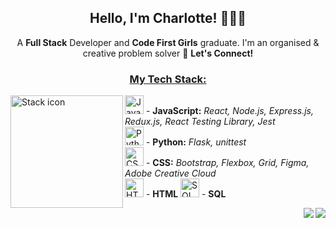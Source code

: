 <h2 align="center"><b>Hello, I'm Charlotte! 👩🏽‍💻</b></h2>

<p align="center"> A <b>Full Stack</b> Developer and <b>Code First Girls</b> graduate. I'm an organised & creative problem solver 🎨 <b>Let's Connect!</b></p>

<h3 align="center"><ins>My Tech Stack:</ins></h3>
<img align="left" src="https://upload.wikimedia.org/wikipedia/commons/thumb/e/ef/Stack_Overflow_icon.svg/768px-Stack_Overflow_icon.svg.png" alt="Stack icon" height="180" margin="20"/>
<p>
  <img src="https://user-images.githubusercontent.com/25181517/117447155-6a868a00-af3d-11eb-9cfe-245df15c9f3f.png" alt="JavaScript Icon" width="30"/> - <strong>JavaScript:</strong> <i> React, Node.js, Express.js, Redux.js, React Testing Library, Jest </i> <br>
  <img src="https://user-images.githubusercontent.com/25181517/183423507-c056a6f9-1ba8-4312-a350-19bcbc5a8697.png" alt="Python Icon" width="30"/> - <strong>Python:</strong> <i>Flask, unittest</i> <br>
  <img src="https://user-images.githubusercontent.com/25181517/183898674-75a4a1b1-f960-4ea9-abcb-637170a00a75.png" alt="CSS Icon" width="30"/> - <strong>CSS:</strong> <i>Bootstrap, Flexbox, Grid, Figma, Adobe Creative Cloud</i> <br>
  <img src="https://user-images.githubusercontent.com/25181517/192158954-f88b5814-d510-4564-b285-dff7d6400dad.png" alt="HTML Icon" width="30"/> - <strong>HTML</strong>
 <img src="https://user-images.githubusercontent.com/25181517/183896128-ec99105a-ec1a-4d85-b08b-1aa1620b2046.png" alt="SQL Icon" width="30"/> - <strong>SQL</strong>
</p>

<a href="mailto:charlottevmcknight@gmail.com?subject=Hi Charlotte, let's connect"><img align="right" src="https://img.shields.io/badge/Gmail-D14836?style=for-the-badge&logo=gmail&logoColor=white"/></a> 
<a href="https://www.linkedin.com/in/charlottevmcknight"><img align="right" src="https://img.shields.io/badge/linkedin-%230077B5.svg?style=for-the-badge&logo=linkedin&logoColor=white"/></a>

